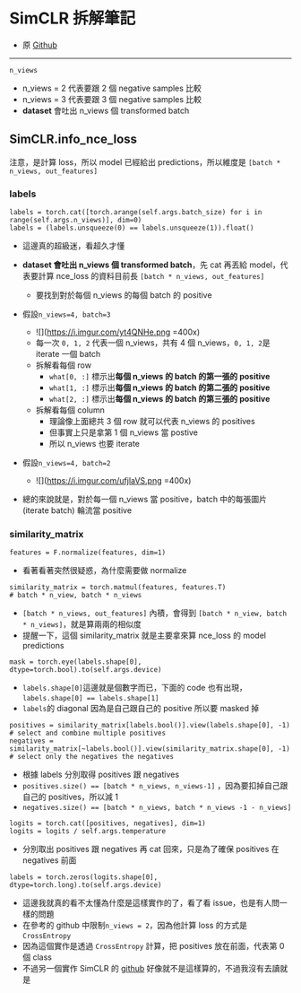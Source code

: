 # SimCLR 拆解筆記

- 原 [Github](https://github.com/sthalles/SimCLR)

---
```python=
n_views
```
- n_views = 2 代表要跟 2 個 negative samples 比較
- n_views = 3 代表要跟 3 個 negative samples 比較
- **dataset** 會吐出 n_views 個 transformed batch

## SimCLR.info_nce_loss

注意，是計算 loss，所以 model 已經給出 predictions，所以維度是 ```[batch * n_views, out_features]```

### labels
```python=
labels = torch.cat([torch.arange(self.args.batch_size) for i in range(self.args.n_views)], dim=0)
labels = (labels.unsqueeze(0) == labels.unsqueeze(1)).float()
```
- 這邊真的超級迷，看超久才懂
- **dataset 會吐出 n_views 個 transformed batch**，先 cat 再丟給 model，代表要計算 nce_loss 的資料目前長 ```[batch * n_views, out_features]```
    - 要找到對於每個 n_views 的每個 batch 的 positive
- 假設```n_views=4, batch=3```
    - ![](https://i.imgur.com/yt4QNHe.png =400x)
    - 每一次 ```0, 1, 2``` 代表一個 n_views，共有 4 個 n_views，```0, 1, 2```是 iterate 一個 batch
    - 拆解看每個 row
        - ```what[0, :]``` 標示出**每個 n_views 的 batch 的第一張的 positive**
        - ```what[1, :]``` 標示出**每個 n_views 的 batch 的第二張的 positive**
        - ```what[2, :]``` 標示出**每個 n_views 的 batch 的第三張的 positive**
    - 拆解看每個 column
        - 理論像上面總共 3 個 row 就可以代表 n_views 的 positives
        - 但事實上只是拿第 1 個 n_views 當 postive
        - 所以 n_views 也要 iterate

- 假設```n_views=4, batch=2```
    - ![](https://i.imgur.com/ufjlaVS.png =400x)
- 總的來說就是，對於每一個 n_views 當 positive，batch 中的每張圖片 (iterate batch) 輪流當 positive


### similarity_matrix

```python=
features = F.normalize(features, dim=1)
```
- 看著看著突然很疑惑，為什麼需要做 normalize

```python=
similarity_matrix = torch.matmul(features, features.T)
# batch * n_view, batch * n_views
```
- ```[batch * n_views, out_features]``` 內積，會得到 ```[batch * n_view, batch * n_views]```，就是算兩兩的相似度
- 提醒一下，這個 similarity_matrix 就是主要拿來算 nce_loss 的 model predictions


```python=
mask = torch.eye(labels.shape[0], dtype=torch.bool).to(self.args.device)
```
- ```labels.shape[0]```這邊就是個數字而已，下面的 code 也有出現，```labels.shape[0] == labels.shape[1]```
- ```labels```的 diagonal 因為是自己跟自己的 positive 所以要 masked 掉

```python=
positives = similarity_matrix[labels.bool()].view(labels.shape[0], -1)
# select and combine multiple positives
negatives = similarity_matrix[~labels.bool()].view(similarity_matrix.shape[0], -1)        
# select only the negatives the negatives
```

- 根據 labels 分別取得 positives 跟 negatives
- ```positives.size() == [batch * n_views, n_views-1]``` ，因為要扣掉自己跟自己的 positives，所以減 1 
- ```negatives.size() == [batch * n_views, batch * n_views -1 - n_views]```


```python=
logits = torch.cat([positives, negatives], dim=1)
logits = logits / self.args.temperature
```
- 分別取出 positives 跟 negatives 再 cat 回來，只是為了確保 positives 在 negatives 前面

```python=
labels = torch.zeros(logits.shape[0], dtype=torch.long).to(self.args.device)
```

- 這邊我就真的看不太懂為什麼是這樣實作的了，看了看 issue，也是有人問一樣的問題
- 在參考的 github 中限制```n_views = 2```，因為他計算 loss 的方式是 ```CrossEntropy```
- 因為這個實作是透過 ```CrossEntropy``` 計算，把 positives 放在前面，代表第 0 個 class
- 不過另一個實作 SimCLR 的 [github](https://github.com/Spijkervet/SimCLR/tree/5b4bdc808dd29761fc585f368e916bc090f6c213) 好像就不是這樣算的，不過我沒有去讀就是



